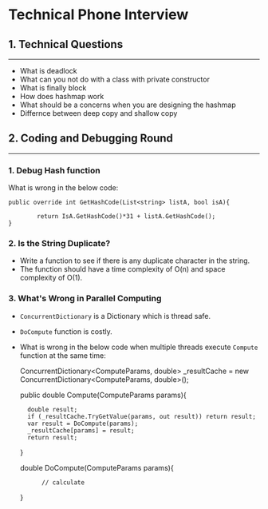 # Technical Phone Interview

## 1. Technical Questions
-----
- What is deadlock
- What can you not do with a class with private constructor
- What is finally block
- How does hashmap work
- What should be a concerns when you are designing the hashmap
- Differnce between deep copy and shallow copy


## 2. Coding and Debugging Round
-----

### 1. Debug Hash function
What is wrong in the below code:    

	public override int GetHashCode(List<string> listA, bool isA){

			return IsA.GetHashCode()*31 + listA.GetHashCode();
	}



### 2. Is the String Duplicate?
- Write a function to see if there is any duplicate character in the string.     
- The function should have a time complexity of O(n) and space complexity of O(1).    
	 


### 3. What's Wrong in Parallel Computing
- `ConcurrentDictionary` is a Dictionary which is thread safe.
- `DoCompute` function is costly.
- What is wrong in the below code when multiple threads execute `Compute` function at the same time:

		
	ConcurrentDictionary<ComputeParams, double> _resultCache = new ConcurrentDictionary<ComputeParams, double>();
	 
	public double Compute(ComputeParams params){

		double result;
		if (_resultCache.TryGetValue(params, out result)) return result;
		var result = DoCompute(params);
		_resultCache[params] = result;
		return result;
	}
	 
	double DoCompute(ComputeParams params){

			// calculate
	}
